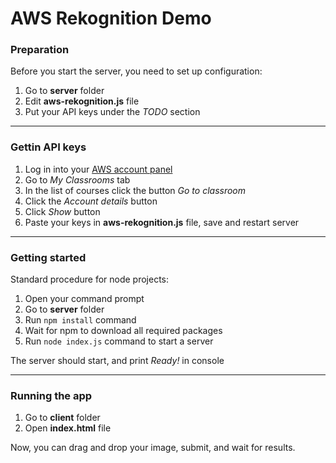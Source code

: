 # AWS Rekognition Demo

### Preparation

Before you start the server, you need to set up configuration:

1. Go to **server** folder
2. Edit **aws-rekognition.js** file
3. Put your API keys under the _TODO_ section

---

### Gettin API keys

1. Log in into your [AWS account panel](https://www.awseducate.com/student)
2. Go to _My Classrooms_ tab
3. In the list of courses click the button _Go to classroom_
4. Click the _Account details_ button
5. Click _Show_ button
6. Paste your keys in **aws-rekognition.js** file, save and restart server

___

### Getting started

Standard procedure for node projects:

1. Open your command prompt
2. Go to **server** folder
3. Run `npm install` command
4. Wait for npm to download all required packages
5. Run `node index.js` command to start a server

The server should start, and print _Ready!_ in console

___

### Running the app

1. Go to **client** folder
2. Open **index.html** file

Now, you can drag and drop your image, submit, and wait for results.
